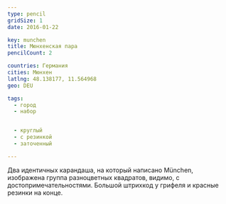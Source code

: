 ```yaml
---
type: pencil
gridSize: 1
date: 2016-01-22

key: munchen
title: Мюнхенская пара
pencilCount: 2

countries: Германия
cities: Мюнхен
latlng: 48.138177, 11.564968
geo: DEU

tags:
  - город
  - набор


  - круглый
  - с резинкой
  - заточенный

---
```


Два идентичных карандаша, на который написано München, изображена группа разноцветных квадратов, видимо, с достопримечательностями. Большой штрихкод у грифеля и красные резинки на конце.
